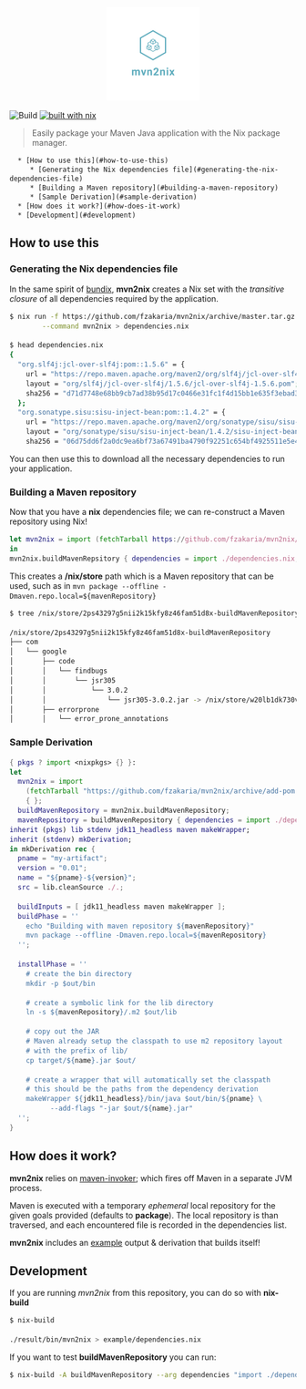 <p align="center">
  <img src="logo.png" alt="mvn2nix" width="164" height="164">
</p>

![Build](https://github.com/fzakaria/mvn2nix/workflows/Build/badge.svg)
[![built with nix](https://builtwithnix.org/badge.svg)](https://builtwithnix.org)

> Easily package your Maven Java application with the Nix package manager.

<!--ts-->
      * [How to use this](#how-to-use-this)
         * [Generating the Nix dependencies file](#generating-the-nix-dependencies-file)
         * [Building a Maven repository](#building-a-maven-repository)
         * [Sample Derivation](#sample-derivation)
      * [How does it work?](#how-does-it-work)
      * [Development](#development)

<!-- Added by: fmzakari, at: Mon Aug 24 21:40:20 PDT 2020 -->

<!--te-->

## How to use this

### Generating the Nix dependencies file

In the same spirit of [bundix](https://github.com/nix-community/bundix), **mvn2nix** creates a Nix set with the
*transitive closure* of all dependencies required by the application.

```bash
$ nix run -f https://github.com/fzakaria/mvn2nix/archive/master.tar.gz \
        --command mvn2nix > dependencies.nix

$ head dependencies.nix
{
  "org.slf4j:jcl-over-slf4j:pom::1.5.6" = {
    url = "https://repo.maven.apache.org/maven2/org/slf4j/jcl-over-slf4j/1.5.6/jcl-over-slf4j-1.5.6.pom";
    layout = "org/slf4j/jcl-over-slf4j/1.5.6/jcl-over-slf4j-1.5.6.pom";
    sha256 = "d71d7748e68bb9cb7ad38b95d17c0466e31fc1f4d15bb1e635f3ebad34a38ff3";
  };
  "org.sonatype.sisu:sisu-inject-bean:pom::1.4.2" = {
    url = "https://repo.maven.apache.org/maven2/org/sonatype/sisu/sisu-inject-bean/1.4.2/sisu-inject-bean-1.4.2.pom";
    layout = "org/sonatype/sisu/sisu-inject-bean/1.4.2/sisu-inject-bean-1.4.2.pom";
    sha256 = "06d75dd6f2a0dc9ea6bf73a67491ba4790f92251c654bf4925511e5e4f48f1df";
```

You can then use this to download all the necessary dependencies to run your application.

### Building a Maven repository

Now that you have a **nix** dependencies file; we can re-construct a Maven repository using Nix!

```nix
let mvn2nix = import (fetchTarball https://github.com/fzakaria/mvn2nix/archive/master.tar.gz) { };
in
mvn2nix.buildMavenRepsitory { dependencies = import ./dependencies.nix; }
```

This creates a **/nix/store** path which is a Maven repository that can be used, such as in `mvn package --offline -Dmaven.repo.local=${mavenRepository}`

```bash
$ tree /nix/store/2ps43297g5nii2k15kfy8z46fam51d8x-buildMavenRepository | head

/nix/store/2ps43297g5nii2k15kfy8z46fam51d8x-buildMavenRepository
├── com
│   └── google
│       ├── code
│       │   └── findbugs
│       │       └── jsr305
│       │           └── 3.0.2
│       │               └── jsr305-3.0.2.jar -> /nix/store/w20lb1dk730v77qis8l6sjqpljwkyql7-jsr305-3.0.2.jar
│       ├── errorprone
│       │   └── error_prone_annotations
```

### Sample Derivation

```nix
{ pkgs ? import <nixpkgs> {} }:
let
  mvn2nix = import
    (fetchTarball "https://github.com/fzakaria/mvn2nix/archive/add-pom.tar.gz")
    { };
  buildMavenRepository = mvn2nix.buildMavenRepository;
  mavenRepository = buildMavenRepository { dependencies = import ./dependencies.nix; };
inherit (pkgs) lib stdenv jdk11_headless maven makeWrapper;
inherit (stdenv) mkDerivation;
in mkDerivation rec {
  pname = "my-artifact";
  version = "0.01";
  name = "${pname}-${version}";
  src = lib.cleanSource ./.;

  buildInputs = [ jdk11_headless maven makeWrapper ];
  buildPhase = ''
    echo "Building with maven repository ${mavenRepository}"
    mvn package --offline -Dmaven.repo.local=${mavenRepository}
  '';

  installPhase = ''
    # create the bin directory
    mkdir -p $out/bin

    # create a symbolic link for the lib directory
    ln -s ${mavenRepository}/.m2 $out/lib

    # copy out the JAR
    # Maven already setup the classpath to use m2 repository layout
    # with the prefix of lib/
    cp target/${name}.jar $out/

    # create a wrapper that will automatically set the classpath
    # this should be the paths from the dependency derivation
    makeWrapper ${jdk11_headless}/bin/java $out/bin/${pname} \
          --add-flags "-jar $out/${name}.jar"
  '';
}
```

## How does it work?

**mvn2nix** relies on [maven-invoker](https://maven.apache.org/shared/maven-invoker/); which fires off
Maven in a separate JVM process.

Maven is executed with a temporary *ephemeral* local repository for the given goals provided (defaults to **package**).
The local repository is than traversed, and each encountered file is recorded in the dependencies list.

**mvn2nix** includes an [example](examples/mvn2nix/default.nix) output & derivation that builds itself!

## Development

If you are running *mvn2nix* from this repository, you can do so with **nix-build**

```bash
$ nix-build

./result/bin/mvn2nix > example/dependencies.nix
```

If you want to test **buildMavenRepository** you can run:
```bash
$ nix-build -A buildMavenRepository --arg dependencies "import ./dependencies.nix"
```

